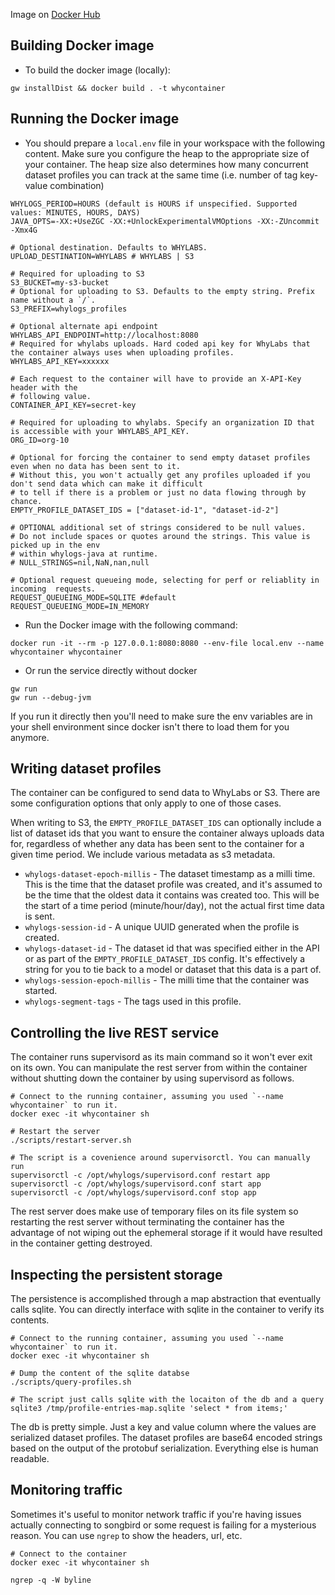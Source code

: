 
Image on [Docker Hub](https://hub.docker.com/repository/docker/whylabs/whylogs)

## Building Docker image

* To build the docker image (locally):

```
gw installDist && docker build . -t whycontainer
```

## Running the Docker image

* You should prepare a `local.env` file in your workspace with the following content. Make sure you configure the heap to the appropriate size of your
  container. The heap size also determines how many concurrent dataset profiles you can track at the same time (i.e. number of tag key-value combination)

```
WHYLOGS_PERIOD=HOURS (default is HOURS if unspecified. Supported values: MINUTES, HOURS, DAYS)
JAVA_OPTS=-XX:+UseZGC -XX:+UnlockExperimentalVMOptions -XX:-ZUncommit -Xmx4G

# Optional destination. Defaults to WHYLABS.
UPLOAD_DESTINATION=WHYLABS # WHYLABS | S3

# Required for uploading to S3
S3_BUCKET=my-s3-bucket
# Optional for uploading to S3. Defaults to the empty string. Prefix name without a `/`.
S3_PREFIX=whylogs_profiles

# Optional alternate api endpoint
WHYLABS_API_ENDPOINT=http://localhost:8080
# Required for whylabs uploads. Hard coded api key for WhyLabs that the container always uses when uploading profiles.
WHYLABS_API_KEY=xxxxxx

# Each request to the container will have to provide an X-API-Key header with the
# following value. 
CONTAINER_API_KEY=secret-key

# Required for uploading to whylabs. Specify an organization ID that is accessible with your WHYLABS_API_KEY.
ORG_ID=org-10

# Optional for forcing the container to send empty dataset profiles even when no data has been sent to it.
# Without this, you won't actually get any profiles uploaded if you don't send data which can make it difficult
# to tell if there is a problem or just no data flowing through by chance.
EMPTY_PROFILE_DATASET_IDS = ["dataset-id-1", "dataset-id-2"]

# OPTIONAL additional set of strings considered to be null values.
# Do not include spaces or quotes around the strings. This value is picked up in the env
# within whylogs-java at runtime.
# NULL_STRINGS=nil,NaN,nan,null

# Optional request queueing mode, selecting for perf or reliablity in incoming  requests.
REQUEST_QUEUEING_MODE=SQLITE #default
REQUEST_QUEUEING_MODE=IN_MEMORY
```

* Run the Docker image with the following command:

```
docker run -it --rm -p 127.0.0.1:8080:8080 --env-file local.env --name whycontainer whycontainer
```

* Or run the service directly without docker

```
gw run
gw run --debug-jvm
```

If you run it directly then you'll need to make sure the env variables are in your shell environment since docker isn't there to load them for you anymore.

## Writing dataset profiles

The container can be configured to send data to WhyLabs or S3. There are some configuration options that only apply to one of those cases.

When writing to S3, the `EMPTY_PROFILE_DATASET_IDS` can optionally include a list of dataset ids that you want to ensure the container always uploads data for,
regardless of whether any data has been sent to the container for a given time period. We include various metadata as s3 metadata.

- `whylogs-dataset-epoch-millis` - The dataset timestamp as a milli time. This is the time that the dataset profile was created, and it's assumed to be the time
  that the oldest data it contains was created too. This will be the start of a time period (minute/hour/day), not the actual first time data is sent.
- `whylogs-session-id` - A unique UUID generated when the profile is created.
- `whylogs-dataset-id` - The dataset id that was specified either in the API or as part of the `EMPTY_PROFILE_DATASET_IDS` config. It's effectively a string for
  you to tie back to a model or dataset that this data is a part of.
- `whylogs-session-epoch-millis` - The milli time that the container was started.
- `whylogs-segment-tags` - The tags used in this profile.

## Controlling the live REST service

The container runs supervisord as its main command so it won't ever exit on its own. You can manipulate the rest server from within the container without
shutting down the container by using supervisord as follows.

```
# Connect to the running container, assuming you used `--name whycontainer` to run it.
docker exec -it whycontainer sh

# Restart the server
./scripts/restart-server.sh

# The script is a covenience around supervisorctl. You can manually run
supervisorctl -c /opt/whylogs/supervisord.conf restart app
supervisorctl -c /opt/whylogs/supervisord.conf start app
supervisorctl -c /opt/whylogs/supervisord.conf stop app
```

The rest server does make use of temporary files on its file system so restarting the rest server without terminating the container has the advantage of not
wiping out the ephemeral storage if it would have resulted in the container getting destroyed.

## Inspecting the persistent storage

The persistence is accomplished through a map abstraction that eventually calls sqlite. You can directly interface with sqlite in the container to verify its
contents.

```
# Connect to the running container, assuming you used `--name whycontainer` to run it.
docker exec -it whycontainer sh

# Dump the content of the sqlite databse
./scripts/query-profiles.sh

# The script just calls sqlite with the locaiton of the db and a query
sqlite3 /tmp/profile-entries-map.sqlite 'select * from items;'
```

The db is pretty simple. Just a key and value column where the values are serialized dataset profiles. The dataset profiles are base64 encoded strings based on
the output of the protobuf serialization. Everything else is human readable.

## Monitoring traffic

Sometimes it's useful to monitor network traffic if you're having issues actually connecting to songbird or some request is failing for a mysterious reason. You
can use `ngrep` to show the headers, url, etc.

```
# Connect to the container
docker exec -it whycontainer sh

ngrep -q -W byline
```
